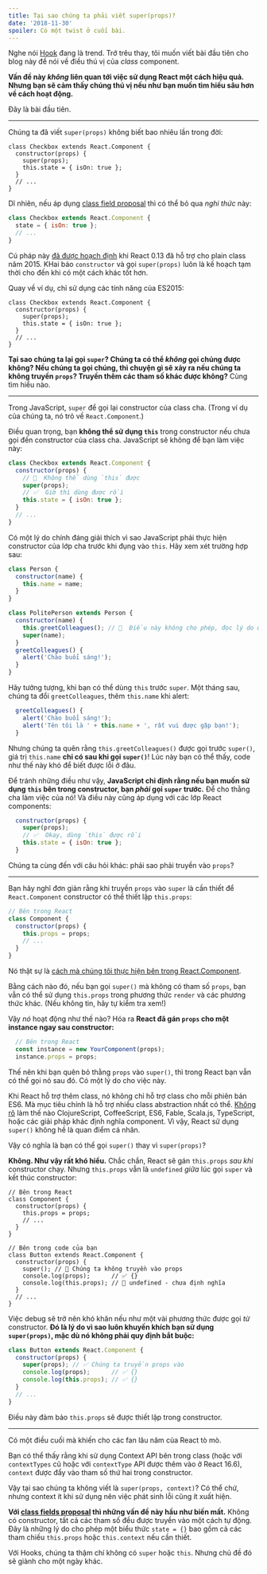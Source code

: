 ```yaml
---
title: Tại sao chúng ta phải viết super(props)?
date: '2018-11-30'
spoiler: Có một twist ở cuối bài.
---
```



Nghe nói [Hook](https://reactjs.org/docs/hooks-intro.html) đang là trend. Trớ trêu thay, tôi muốn viết bài đầu tiên cho blog này để nói về điều thú vị của *class* component.

**Vấn đề này *không* liên quan tới việc sử dụng React một cách hiệu quả. Nhưng bạn sẽ cảm thấy chúng thú vị nếu như bạn muốn tìm hiểu sâu hơn về cách hoạt động.**

Đây là bài đầu tiên.

---

Chúng ta đã viết `super(props)` không biết bao nhiêu lần trong đời:

```jsx{3}
class Checkbox extends React.Component {
  constructor(props) {
    super(props);
    this.state = { isOn: true };
  }
  // ...
}
```

Dĩ nhiên, nếu áp dụng [class field proposal](https://github.com/tc39/proposal-class-fields) thì có thể bỏ qua *nghi thức* này:

```jsx
class Checkbox extends React.Component {
  state = { isOn: true };
  // ...
}
```

Cú pháp này [đã  được hoạch định](https://reactjs.org/blog/2015/01/27/react-v0.13.0-beta-1.html#es7-property-initializers) khi React 0.13 đã hỗ trợ cho plain class năm 2015. KHai báo `constructor` và gọi `super(props)` luôn là kế hoạch tạm thời cho đến khi có một cách khác tốt hơn.

Quay về ví dụ,  chỉ sử dụng các tính năng của ES2015:

```jsx{3}
class Checkbox extends React.Component {
  constructor(props) {
    super(props);
    this.state = { isOn: true };
  }
  // ...
}
```

**Tại sao chúng ta lại gọi `super`? Chúng ta có thể *không* gọi chúng được không? Nếu chúng ta gọi chúng, thì chuyện gì sẽ xảy ra nếu chúng ta không truyền `props`? Truyền thêm các tham số khác được không?** Cùng tìm hiểu nào.

---

Trong JavaScript, `super` để gọi lại constructor của class cha. (Trong ví dụ của chúng ta, nó trỏ về `React.Component`.)

Điều quan trọng, bạn **không thể sử dụng `this`** trong constructor nếu chưa gọi đến constructor của class cha. JavaScript sẽ không để bạn làm việc này:

```jsx
class Checkbox extends React.Component {
  constructor(props) {
    // 🔴  Không thể dùng `this` được
    super(props);
    // ✅  Giờ thì dùng được rồi
    this.state = { isOn: true };
  }
  // ...
}
```

Có một lý do chính đáng giải thích vì sao JavaScript phải thực hiện constructor của lớp cha trước khi đụng vào `this`. Hãy xem xét trường hợp sau:

```jsx
class Person {
  constructor(name) {
    this.name = name;
  }
}

class PolitePerson extends Person {
  constructor(name) {
    this.greetColleagues(); // 🔴  Điều này không cho phép, đọc lý do ở bên dưới
    super(name);
  }
  greetColleagues() {
    alert('Chào buổi sáng!');
  }
}
```

Hãy tưởng tượng, khi bạn có thể dùng `this` trước `super`. Một tháng sau, chúng ta đổi `greetColleagues`, thêm `this.name` khi alert:

```jsx
  greetColleagues() {
    alert('Chào buổi sáng!');
    alert('Tên tôi là ' + this.name + ', rất vui được gặp bạn!');
  }
```

Nhưng chúng ta quên rằng `this.greetColleagues()` được gọi trước `super()`, giá trị `this.name` **chỉ có sau khi gọi `super()`**! Lúc này bạn có thể thấy, code như thế này khó để biết được lỗi ở đâu.

Để tránh những điều như vậy, **JavaScript chỉ định rằng nếu bạn muốn sử dụng `this` bên trong constructor, bạn *phải* gọi `super` trước.** Để cho thằng cha làm việc của nó! Và điều này cũng áp dụng với các lớp React components:

```jsx
  constructor(props) {
    super(props);
    // ✅  Okay, dùng `this` được rồi
    this.state = { isOn: true };
  }
```

Chúng ta cùng đến với câu hỏi khác: phải sao phải truyền vào `props`?

---

Bạn hãy nghĩ đơn giản rằng khi truyền `props` vào `super` là cần thiết để `React.Component` constructor có thể thiết lập `this.props`:

```jsx
// Bên trong React
class Component {
  constructor(props) {
    this.props = props;
    // ...
  }
}
```

Nó thật sự là [cách mà chúng tôi thực hiện bên trong React.Component](https://github.com/facebook/react/blob/1d25aa5787d4e19704c049c3cfa985d3b5190e0d/packages/react/src/ReactBaseClasses.js#L22).

Bằng cách nào đó, nếu bạn gọi `super()` mà không có tham số `props`, bạn vẫn có thể sử dụng `this.props` trong phương thức `render` và các phương thức khác. (Nếu không tin, hãy tự kiểm tra xem!)

Vậy *nó* hoạt động như thế nào? Hóa ra **React đã gán `props` cho một instance ngay sau constructor:**

```jsx
  // Bên trong React
  const instance = new YourComponent(props);
  instance.props = props;
```

Thế nên khi bạn quên bỏ thằng `props` vào `super()`, thì trong React bạn vẫn có thể gọi nó sau đó. Có một lý do cho việc này.

Khi React hỗ trợ thêm class, nó không chỉ hỗ trợ class cho mỗi phiên bản ES6. Mà mục tiêu chính là hỗ trợ nhiều class abstraction nhất có thể. [Không rõ](https://reactjs.org/blog/2015/01/27/react-v0.13.0-beta-1.html#other-languages) làm thế nào ClojureScript, CoffeeScript, ES6, Fable, Scala.js, TypeScript, hoặc các giải pháp khác định nghĩa component. Vì vậy, React sử dụng `super()` không hề là quan điểm cá nhân.

Vậy có nghĩa là bạn có thể gọi `super()` thay vì `super(props)`?

**Không. Như vậy rất khó hiểu.** Chắc chắn, React sẽ gán `this.props` *sau khi*  constructor chạy. Nhưng `this.props` vẫn  là `undefined` *giữa* lúc gọi `super` và kết thúc constructor:

```jsx{14}
// Bên trong React
class Component {
  constructor(props) {
    this.props = props;
    // ...
  }
}

// Bên trong code của bạn
class Button extends React.Component {
  constructor(props) {
    super(); // 😬 Chúng ta không truyền vào props
    console.log(props);      // ✅ {}
    console.log(this.props); // 😬 undefined - chưa định nghĩa 
  }
  // ...
}
```

Việc debug sẽ trở nên khó khăn nếu như một vài phương thức được gọi *từ* constructor. **Đó là lý do vì sao luôn khuyến khích bạn sử dụng `super(props)`, mặc dù nó không phải quy định bắt buộc:**

```jsx
class Button extends React.Component {
  constructor(props) {
    super(props); // ✅ Chúng ta truyền props vào 
    console.log(props);      // ✅ {}
    console.log(this.props); // ✅ {}
  }
  // ...
}
```

Điều này đảm bảo `this.props` sẽ được thiết lập trong constructor.

-----

Có một điều cuối mà khiến cho các fan lâu năm của React tò mò.

Bạn có thể thấy rằng khi sử dụng Context API bên trong class (hoặc với `contextTypes` cũ hoặc với `contextType` API được thêm vào ở React 16.6), `context` được đẩy vào tham số thứ hai trong constructor.

Vậy tại sao chúng ta không viết là `super(props, context)`? Có thể chứ, nhưng context ít khi sử dụng nên việc phát sinh lỗi cũng ít xuất hiện.

**Với [class fields proposal](https://github.com/tc39/proposal-class-fields) thì những vấn đề này hầu như biến mất.** Không có constructor, tất cả các tham số đều được truyền vào một cách tự động. Đây là những lý do cho phép một biểu thức `state = {}` bao gồm cả các tham chiếu `this.props` hoặc `this.context` nếu cần thiết.

Với Hooks, chúng ta thậm chí không có `super` hoặc `this`. Nhưng chủ đề đó sẽ giành cho một ngày khác.

